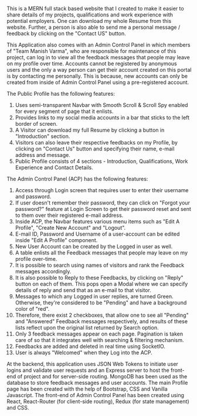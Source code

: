 This is a MERN full stack based website that I created to make it easier to share details of my projects, qualifications and work experience with potential employers. One can download my whole Resume from this website. Further, a person is also able to send me a personal message / feedback by clicking on the "Contact US" button.

This Application also comes with an Admin Control Panel in which members of "Team Manish Varma", who are responsible for maintenance of this project, can log in to view all the feedback messages that people may leave on my profile over time. Accounts cannot be registered by anonymous users and the only a way person can get their account created on this portal is by contacting me personally. This is because, new accounts can only be created from inside of Admin Control Panel using a pre-registered account. 

The Public Profile has the following features:

1. Uses semi-transparent Navbar with Smooth Scroll & Scroll Spy enabled for every segment of page that it enlists.
2. Provides links to my social media accounts in a bar that sticks to the left border of screen.
3. A Visitor can download my full Resume by clicking a button in "Introduction" section.
4. Visitors can also leave their respective feedbacks on my Profile, by clicking on "Contact Us" button and specifying their name, e-mail address
   and message.
5. Public Profile consists of 4 sections - Introduction, Qualifications, Work Experience and Contact Details.

The Admin Control Panel (ACP) has the following features: 

1. Access through Login screen that requires user to enter their username and password.
2. If user doesn't remember their password, they can click on "Forgot your password?" feature at Login Screen to get their password reset and sent 
   to them over their registered e-mail address.
3. Inside ACP, the Navbar features various menu items such as "Edit A Profile", "Create New Account" and "Logout".
4. E-mail ID, Password and Username of a user-account can be edited inside "Edit A Profile" component.
5. New User Account can be created by the Logged in user as well.
6. A table enlists all the Feedback messages that people may leave on my profile over-time.
7. It is possible to search using names of visitors and rank the Feedback messages accordingly.
8. It is also possible to Reply to these Feedbacks, by clicking on "Reply" button on each of them. This pops open a Modal where we can specify
   details of reply and send that as an e-mail to that visitor.
9. Messages to which any Logged in user replies, are turned Green. Otherwise, they're considered to be "Pending" and have a background color of 
   "red".
10. Therefore, there exist 2 checkboxes, that allow one to see all "Pending" and "Answered" Feedback messages respectively, and results of these      lists reflect upon the original list returned by Search option.
11. Only 3 feedback messages appear on each page. Pagination is taken care of so that it integrates well with searching & filtering mechanism.
12. Feedbacks are added and deleted in real time using SocketIO.
13. User is always "Welcomed" when they Log into the ACP. 

At the backend, this application uses JSON Web Tokens to initiate user logins and validate user requests and an Express server to host the front-end of project and for server-side routing. MongoDB has been used as the database to store feedback messages and user accounts. The main Profile page has been created with the help of Bootstrap, CSS and Vanilla Javascript. The front-end of Admin Control Panel has been created using React, React-Router (for client-side routing), Redux (for state management) and CSS. 
